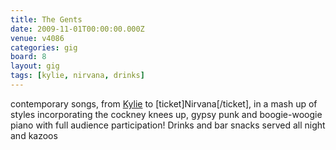 ```yaml
---
title: The Gents
date: 2009-11-01T00:00:00.000Z
venue: v4086
categories: gig
board: 8
layout: gig
tags: [kylie, nirvana, drinks]
---
```

contemporary songs, from <a href="/wiki/kylie">Kylie</a> to [ticket]Nirvana[/ticket], in a mash up of styles incorporating the cockney knees up, gypsy punk and boogie-woogie piano with full audience participation! Drinks and bar snacks served all night and kazoos